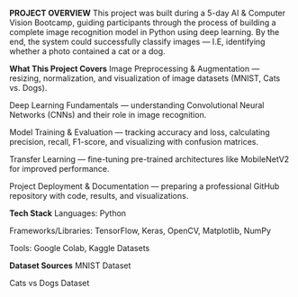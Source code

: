 **PROJECT OVERVIEW**
This project was built during a 5-day AI & Computer Vision Bootcamp, guiding participants through the process of building a complete image recognition model in Python using deep learning. By the end, the system could successfully classify images — I.E, identifying whether a photo contained a cat or a dog.

**What This Project Covers**
Image Preprocessing & Augmentation — resizing, normalization, and visualization of image datasets (MNIST, Cats vs. Dogs).

Deep Learning Fundamentals — understanding Convolutional Neural Networks (CNNs) and their role in image recognition.

Model Training & Evaluation — tracking accuracy and loss, calculating precision, recall, F1-score, and visualizing with confusion matrices.

Transfer Learning — fine-tuning pre-trained architectures like MobileNetV2 for improved performance.

Project Deployment & Documentation — preparing a professional GitHub repository with code, results, and visualizations.

**Tech Stack**
Languages: Python

Frameworks/Libraries: TensorFlow, Keras, OpenCV, Matplotlib, NumPy

Tools: Google Colab, Kaggle Datasets

**Dataset Sources**
MNIST Dataset

Cats vs Dogs Dataset

